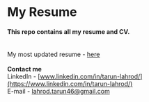# My Resume
#### This repo contains all my resume and CV.
<br> My most updated resume - [here](https://github.com/tarunlahrod/My-resume/blob/master/Tarun_Lahrod_s_CV(4th%20semester).pdf)
<br><br>
__Contact me__
<br> LinkedIn - [www.linkedin.com/in/tarun-lahrod/](https://www.linkedin.com/in/tarun-lahrod/)
<br> E-mail - lahrod.tarun46@gmail.com
